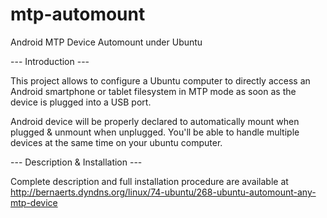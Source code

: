 mtp-automount
=============

Android MTP Device Automount under Ubuntu

--- Introduction ---

This project allows to configure a Ubuntu computer to directly access an Android smartphone or tablet filesystem in MTP mode as soon as the device is plugged into a USB port.
 
Android device will be properly declared to automatically mount when plugged & unmount when unplugged. 
You'll be able to handle multiple devices at the same time on your ubuntu computer.

--- Description & Installation ---

Complete description and full installation procedure are available at
http://bernaerts.dyndns.org/linux/74-ubuntu/268-ubuntu-automount-any-mtp-device


